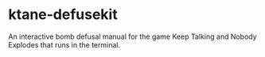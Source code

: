 # ktane-defusekit
An interactive bomb defusal manual for the game Keep Talking and Nobody Explodes that runs in the terminal.
